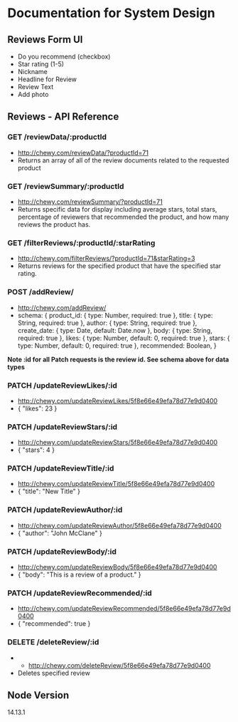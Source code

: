 # Documentation for System Design

## Reviews Form UI
- Do you recommend (checkbox)
- Star rating (1-5)
- Nickname
- Headline for Review
- Review Text
- Add photo

## Reviews - API Reference
### GET /reviewData/:productId
- http://chewy.com/reviewData/?productId=71
- Returns an array of all of the review documents related to the requested product

### GET /reviewSummary/:productId
- http://chewy.com/reviewSummary/?productId=71
- Returns specific data for display including average stars, total stars, percentage of reviewers that recommended the product, and how many reviews the product has.

### GET /filterReviews/:productId/:starRating
- http://chewy.com/filterReviews/?productId=71&starRating=3
- Returns reviews for the specified product that have the specified star rating.

### POST /addReview/
- http://chewy.com/addReview/
-  schema: {
    product_id: { type: Number, required: true },
    title: { type: String, required: true },
    author: { type: String, required: true },
    create_date: { type: Date, default: Date.now },
    body: { type: String, required: true },
    likes: { type: Number, default: 0, required: true },
    stars: { type: Number, default: 0, required: true },
    recommended: Boolean,
  }

**Note :id for all Patch requests is the review id. See schema above for data types**
### PATCH /updateReviewLikes/:id
- http://chewy.com/updateReviewLikes/5f8e66e49efa78d77e9d0400
- { "likes": 23 }

### PATCH /updateReviewStars/:id
- http://chewy.com/updateReviewStars/5f8e66e49efa78d77e9d0400
- { "stars": 4 }

### PATCH /updateReviewTitle/:id
- http://chewy.com/updateReviewTitle/5f8e66e49efa78d77e9d0400
- { "title": "New Title" }

### PATCH /updateReviewAuthor/:id
- http://chewy.com/updateReviewAuthor/5f8e66e49efa78d77e9d0400
- { "author": "John McClane" }

### PATCH /updateReviewBody/:id
- http://chewy.com/updateReviewBody/5f8e66e49efa78d77e9d0400
- { "body": "This is a review of a product." }

### PATCH /updateReviewRecommended/:id
- http://chewy.com/updateReviewRecommended/5f8e66e49efa78d77e9d0400
- { "recommended": true }

### DELETE /deleteReview/:id
- - http://chewy.com/deleteReview/5f8e66e49efa78d77e9d0400
- Deletes specified review

## Node Version
14.13.1